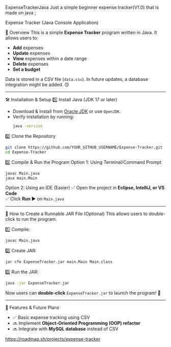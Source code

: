ExpenseTrackerJava
Just a simple beginner expense tracker(V1.0) that is made on java ;

Expense Tracker (Java Console Application)

📌 Overview
This is a simple **Expense Tracker** program written in Java. It allows users to:
- **Add** expenses
- **Update** expenses
- **View** expenses within a date range
- **Delete** expenses
- **Set a budget**

Data is stored in a CSV file (`data.csv`). In future updates, a database integration might be added. 😊

---

🛠 Installation & Setup
1️⃣ Install Java (JDK 17 or later)
- Download & Install from [Oracle JDK](https://www.oracle.com/java/technologies/javase-jdk17-downloads.html) or use `OpenJDK`.
- Verify installation by running:
  ```bash
  java -version
  ```

2️⃣ Clone the Repository
```bash
git clone https://github.com/YOUR_GITHUB_USERNAME/Expense-Tracker.git
cd Expense-Tracker
```

3️⃣ Compile & Run the Program
Option 1: Using Terminal/Command Prompt
```bash
javac Main.java
java main.Main
```

Option 2: Using an IDE (Easier)
✅ Open the project in **Eclipse, IntelliJ, or VS Code**  
✅ Click **Run ▶** on `Main.java`

---

🚀 How to Create a Runnable JAR File (Optional)
This allows users to double-click to run the program.

1️⃣ Compile:
```bash
javac Main.java
```
2️⃣ Create JAR:
```bash
jar cfe ExpenseTracker.jar main.Main Main.class
```
3️⃣ Run the JAR:
```bash
java -jar ExpenseTracker.jar
```
Now users can **double-click** `ExpenseTracker.jar` to launch the program! 🎉

---

📝 Features & Future Plans
- ✅ Basic expense tracking using CSV
- 🔜 Implement **Object-Oriented Programming (OOP) refactor**
- 🔜 Integrate with **MySQL database** instead of CSV

https://roadmap.sh/projects/expense-tracker





